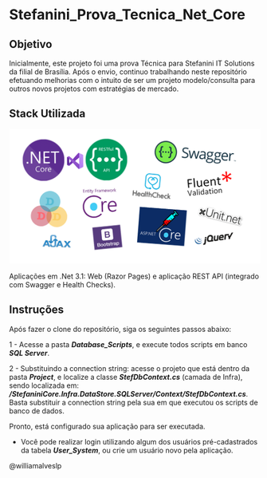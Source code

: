 # Stefanini_Prova_Tecnica_Net_Core

## Objetivo
Inicialmente, este projeto foi uma prova Técnica para Stefanini IT Solutions da filial de Brasília. Após o envio, continuo trabalhando neste repositório efetuando melhorias com o intuito de ser um projeto modelo/consulta para outros novos projetos com estratégias de mercado.

## Stack Utilizada

![](/Images_Stack_Templates/Template.png)

Aplicações em .Net 3.1: Web (Razor Pages) e aplicação REST API (integrado com Swagger e Health Checks).

## Instruções

Após fazer o clone do repositório, siga os seguintes passos abaixo:

1 - Acesse a pasta ***Database_Scripts***, e execute todos scripts em banco ***SQL Server***.

2 - Substituindo a connection string: acesse o projeto que está dentro da pasta ***Project***, e localize a classe ***StefDbContext.cs*** (camada de Infra), sendo localizada em: ***/StefaniniCore.Infra.DataStore.SQLServer/Context/StefDbContext.cs***. Basta substituir a connection string pela sua em que executou os scripts de banco de dados.

Pronto, está configurado sua aplicação para ser executada.

* Você pode realizar login utilizando algum dos usuários pré-cadastrados da tabela ***User_System***, ou crie um usuário novo pela aplicação.

 @williamalveslp
